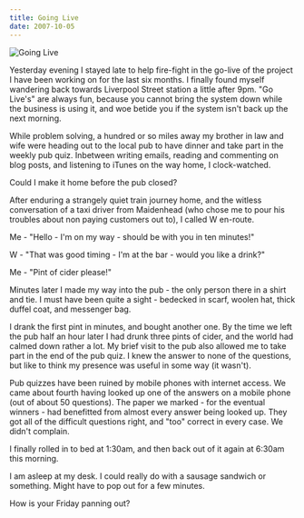 ```yaml
---
title: Going Live
date: 2007-10-05
---
```


![Going Live](https://source.unsplash.com/Pll7AP6NFpY/1600x900)

Yesterday evening I stayed late to help fire-fight in the go-live of the project I have been working on for the last six months. I finally found myself wandering back towards Liverpool Street station a little after 9pm. "Go Live's" are always fun, because you cannot bring the system down while the business is using it, and woe betide you if the system isn't back up the next morning.

While problem solving, a hundred or so miles away my brother in law and wife were heading out to the local pub to have dinner and take part in the weekly pub quiz. Inbetween writing emails, reading and commenting on blog posts, and listening to iTunes on the way home, I clock-watched.

Could I make it home before the pub closed?

After enduring a strangely quiet train journey home, and the witless conversation of a taxi driver from Maidenhead (who chose me to pour his troubles about non paying customers out to), I called W en-route.

Me - "Hello - I'm on my way - should be with you in ten minutes!"

W - "That was good timing - I'm at the bar - would you like a drink?"

Me - "Pint of cider please!"

Minutes later I made my way into the pub - the only person there in a shirt and tie. I must have been quite a sight - bedecked in scarf, woolen hat, thick duffel coat, and messenger bag.

I drank the first pint in minutes, and bought another one. By the time we left the pub half an hour later I had drunk three pints of cider, and the world had calmed down rather a lot. My brief visit to the pub also allowed me to take part in the end of the pub quiz. I knew the answer to none of the questions, but like to think my presence was useful in some way (it wasn't).

Pub quizzes have been ruined by mobile phones with internet access. We came about fourth having looked up one of the answers on a mobile phone (out of about 50 questions). The paper we marked - for the eventual winners - had benefitted from almost every answer being looked up. They got all of the difficult questions right, and "too" correct in every case. We didn't complain.

I finally rolled in to bed at 1:30am, and then back out of it again at 6:30am this morning.

I am asleep at my desk. I could really do with a sausage sandwich or something. Might have to pop out for a few minutes.

How is your Friday panning out?